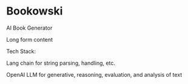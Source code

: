 # Bookowski
AI Book Generator


Long form content


Tech Stack:

Lang chain for string parsing, handling, etc. 

OpenAI LLM for generative, reasoning, evaluation, and analysis of text

